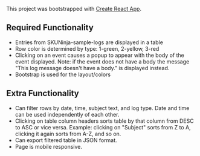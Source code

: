 This project was bootstrapped with [Create React App](https://github.com/facebook/create-react-app).

## Required Functionality

* Entries from SKUNinja-sample-logs are displayed in a table
* Row color is determined by type: 1-green, 2-yellow, 3-red
* Clicking on an event causes a popup to appear with the body of the event displayed. Note: if the event does not have a body the message "This log message doesn't have a body." is displayed instead.
* Bootstrap is used for the layout/colors

## Extra Functionality

* Can filter rows by date, time, subject text, and log type. Date and time can be used independently of each other.
* Clicking on table column headers sorts table by that column from DESC to ASC or vice versa. Example: clicking on "Subject" sorts from Z to A, clicking it again sorts from A-Z, and so on.
* Can export filtered table in JSON format.
* Page is mobile responsive.

